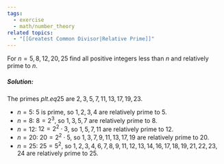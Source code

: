 ```yaml
---
tags:
  - exercise
  - math/number_theory
related topics:
  - "[[Greatest Common Divisor|Relative Prime]]"
---
```

For $n=5,8,12,20,25$ find all positive integers less than $n$ and relatively prime to $n$.
##### Solution:
The primes $p lt.eq 25$ are $2,3,5,7,11,13,17,19,23$.
- $n=5$:
	$5$ is prime, so $1,2,3,4$ are relatively prime to $5$.
- $n=8$:
	$8=2^3$, so $1,3,5,7$ are relatively prime to $8$.
- $n=12$:
	$12=2^2\cdot 3$, so $1,5,7,11$ are relatively prime to $12$.
- $n=20$:
	$20=2^2\cdot 5$, so $1,3,7,9,11,13,17,19$ are relatively prime to $20$.
- $n=25$:
	$25=5^2$, so $1,2,3,4,6,7,8,9,11,12,13,14,16,17,18,19,21,22,23,24$ are relatively prime to $25$.